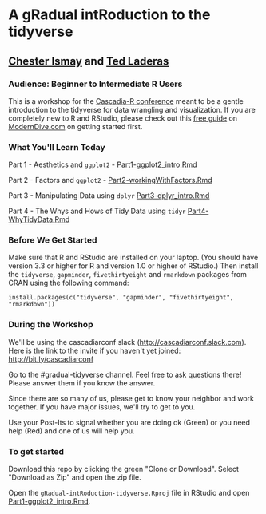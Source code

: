 # A gRadual intRoduction to the tidyverse

## [Chester Ismay](https://ismayc.github.io) and [Ted Laderas](https://laderast.github.io)

### Audience: Beginner to Intermediate R Users

This is a workshop for the [Cascadia-R conference](https://cascadiarconf.com) meant to be a gentle introduction to the tidyverse for data wrangling and visualization.  If you are completely new to R and RStudio, please check out this [free guide](http://moderndive.com/2-getting-started.html) on [ModernDive.com](http://moderndive.com) on getting started first.

### What You'll Learn Today

Part 1 - Aesthetics and `ggplot2` - [Part1-ggplot2_intro.Rmd](Part1-ggplot2_intro.Rmd)

Part 2 - Factors and `ggplot2` - [Part2-workingWithFactors.Rmd](Part2-workingWithFactors.Rmd)

Part 3 - Manipulating Data using `dplyr` [Part3-dplyr_intro.Rmd]([Part3-dplyr_intro.Rmd)

Part 4 - The Whys and Hows of Tidy Data using `tidyr` [Part4-WhyTidyData.Rmd](Part4-WhyTidyData.Rmd)

### Before We Get Started

Make sure that R and RStudio are installed on your laptop. (You should have version 3.3 or higher for R and version 1.0 or higher of RStudio.)  Then install the `tidyverse`, `gapminder`, `fivethirtyeight` and `rmarkdown` packages from CRAN using the following command:

```
install.packages(c("tidyverse", "gapminder", "fivethirtyeight", "rmarkdown"))
```

### During the Workshop

We'll be using the cascadiarconf slack (http://cascadiarconf.slack.com). Here is the link to the invite if you haven't yet joined: http://bit.ly/cascadiarconf 

Go to the #gradual-tidyverse channel. Feel free to ask questions there! Please answer them if you know the answer.

Since there are so many of us, please get to know your neighbor and work together. If you have major issues, we'll try to get to you.

Use your Post-Its to signal whether you are doing ok (Green) or you need help (Red) and one of us will help you.

### To get started

Download this repo by clicking the green "Clone or Download". Select "Download as Zip" and open the zip file.

Open the `gRadual-intRoduction-tidyverse.Rproj` file in RStudio and open [Part1-ggplot2_intro.Rmd](Part1-ggplot2_intro.Rmd).
